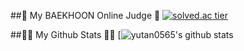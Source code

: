

##👯 My BAEKHOON Online Judge 👯
[![solved.ac tier](http://mazassumnida.wtf/api/v2/generate_badge?boj=yutan0565)](https://solved.ac/yutan0565/)


##👩‍💻 My Github Stats 👩‍💻
[![yutan0565's github stats](https://github-readme-stats.vercel.app/api?username=yutan0565&show_icons=true)




<!--
**yutan0565/yutan0565** is a ✨ _special_ ✨ repository because its `README.md` (this file) appears on your GitHub profile.

Here are some ideas to get you started:

- 🔭 I’m currently working on ...
- 🌱 I’m currently learning ...
- 👯 I’m looking to collaborate on ...
- 🤔 I’m looking for help with ...
- 💬 Ask me about ...
- 📫 How to reach me: ...
- 😄 Pronouns: ...
- ⚡ Fun fact: ...
-->
